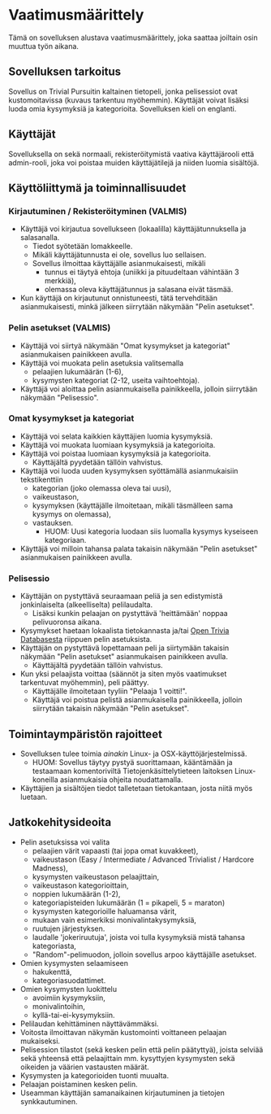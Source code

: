 # Vaatimusmäärittely

Tämä on sovelluksen alustava vaatimusmäärittely, joka saattaa joiltain osin muuttua työn aikana.

## Sovelluksen tarkoitus

Sovellus on Trivial Pursuitin kaltainen tietopeli, jonka pelisessiot ovat kustomoitavissa (kuvaus tarkentuu myöhemmin). Käyttäjät voivat lisäksi luoda omia kysymyksiä ja kategorioita. Sovelluksen kieli on englanti.

## Käyttäjät

Sovelluksella on sekä normaali, rekisteröitymistä vaativa käyttäjärooli että admin-rooli, joka voi poistaa muiden käyttäjätilejä ja niiden luomia sisältöjä.

## Käyttöliittymä ja toiminnallisuudet

### Kirjautuminen / Rekisteröityminen (VALMIS)

  - Käyttäjä voi kirjautua sovellukseen (lokaalilla) käyttäjätunnuksella ja salasanalla.
    - Tiedot syötetään lomakkeelle.
    - Mikäli käyttäjätunnusta ei ole, sovellus luo sellaisen.
    - Sovellus ilmoittaa käyttäjälle asianmukaisesti, mikäli
      - tunnus ei täytyä ehtoja (uniikki ja pituudeltaan vähintään 3 merkkiä),
      - olemassa oleva käyttäjätunnus ja salasana eivät täsmää. 
  - Kun käyttäjä on kirjautunut onnistuneesti, tätä tervehditään asianmukaisesti, minkä jälkeen siirrytään näkymään "Pelin asetukset".
  
### Pelin asetukset (VALMIS)

  - Käyttäjä voi siirtyä näkymään "Omat kysymykset ja kategoriat" asianmukaisen painikkeen avulla.
  - Käyttäjä voi muokata pelin asetuksia valitsemalla
    - pelaajien lukumäärän (1-6),
    - kysymysten kategoriat (2-12, useita vaihtoehtoja).
  - Käyttäjä voi aloittaa pelin asianmukaisella painikkeella, jolloin siirrytään näkymään "Pelisessio".

### Omat kysymykset ja kategoriat

  - Käyttäjä voi selata kaikkien käyttäjien luomia kysymyksiä.
  - Käyttäjä voi muokata luomiaan kysymyksiä ja kategorioita.
  - Käyttäjä voi poistaa luomiaan kysymyksiä ja kategorioita.
    - Käyttäjältä pyydetään tällöin vahvistus. 
  - Käyttäjä voi luoda uuden kysymyksen syöttämällä asianmukaisiin tekstikenttiin
    - kategorian (joko olemassa oleva tai uusi),
    - vaikeustason,
    - kysymyksen (käyttäjälle ilmoitetaan, mikäli täsmälleen sama kysymys on olemassa),
    - vastauksen.
      - HUOM: Uusi kategoria luodaan siis luomalla kysymys kyseiseen kategoriaan.
  - Käyttäjä voi milloin tahansa palata takaisin näkymään "Pelin asetukset" asianmukaisen painikkeen avulla.

### Pelisessio

  - Käyttäjän on pystyttävä seuraamaan peliä ja sen edistymistä jonkinlaiselta (alkeelliselta) pelilaudalta.
    - Lisäksi kunkin pelaajan on pystyttävä 'heittämään' noppaa pelivuoronsa aikana.
  - Kysymykset haetaan lokaalista tietokannasta ja/tai [Open Trivia Databasesta](https://opentdb.com/api_config.php) riippuen pelin asetuksista.
  - Käyttäjän on pystyttävä lopettamaan peli ja siirtymään takaisin näkymään "Pelin asetukset" asianmukaisen painikkeen avulla.
    - Käyttäjältä pyydetään tällöin vahvistus.
  - Kun yksi pelaajista voittaa (säännöt ja siten myös vaatimukset tarkentuvat myöhemmin), peli päättyy.
    - Käyttäjälle ilmoitetaan tyyliin "Pelaaja 1 voitti!".
    - Käyttäjä voi poistua pelistä asianmukaisella painikkeella, jolloin siirrytään takaisin näkymään "Pelin asetukset".

## Toimintaympäristön rajoitteet

- Sovelluksen tulee toimia *ainakin* Linux- ja OSX-käyttöjärjestelmissä.
  - HUOM: Sovellus täytyy pystyä suorittamaan, kääntämään ja testaamaan komentoriviltä Tietojenkäsittelytieteen laitoksen Linux-koneilla asianmukaisia ohjeita noudattamalla.
- Käyttäjien ja sisältöjen tiedot talletetaan tietokantaan, josta niitä myös luetaan.

## Jatkokehitysideoita

- Pelin asetuksissa voi valita 
  - pelaajien värit vapaasti (tai jopa omat kuvakkeet),
  - vaikeustason (Easy / Intermediate / Advanced Trivialist / Hardcore Madness),
  - kysymysten vaikeustason pelaajittain,
  - vaikeustason kategorioittain,
  - noppien lukumäärän (1-2),
  - kategoriapisteiden lukumäärän (1 = pikapeli, 5 = maraton)
  - kysymysten kategorioille haluamansa värit,
  - mukaan vain esimerkiksi monivalintakysymyksiä,
  - ruutujen järjestyksen.
  - laudalle 'jokeriruutuja', joista voi tulla kysymyksiä mistä tahansa kategoriasta,
  - "Random"-pelimuodon, jolloin sovellus arpoo käyttäjälle asetukset.
- Omien kysymysten selaamiseen
  - hakukenttä,
  - kategoriasuodattimet.
- Omien kysymysten luokittelu
  - avoimiin kysymyksiin,
  - monivalintoihin,
  - kyllä-tai-ei-kysymyksiin.
- Pelilaudan kehittäminen näyttävämmäksi.
- Voitosta ilmoittavan näkymän kustomointi voittaneen pelaajan mukaiseksi.
- Pelisession tilastot (sekä kesken pelin että pelin päätyttyä), joista selviää sekä yhteensä että pelaajittain mm. kysyttyjen kysymysten sekä oikeiden ja väärien vastausten määrät.
- Kysymysten ja kategorioiden tuonti muualta.
- Pelaajan poistaminen kesken pelin.
- Useamman käyttäjän samanaikainen kirjautuminen ja tietojen synkkautuminen.

